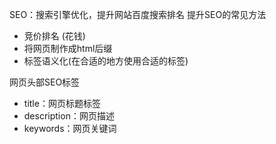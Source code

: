 SEO：搜索引擎优化，提升网站百度搜索排名
提升SEO的常见方法
- 竞价排名  (花钱)
- 将网页制作成html后缀
- 标签语义化(在合适的地方使用合适的标签)


网页头部SEO标签
- title：网页标题标签
- description：网页描述
- keywords：网页关键词